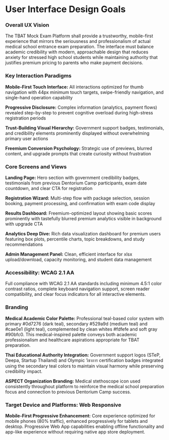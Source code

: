 # User Interface Design Goals

### Overall UX Vision

The TBAT Mock Exam Platform shall provide a trustworthy, mobile-first experience that mirrors the seriousness and professionalism of actual medical school entrance exam preparation. The interface must balance academic credibility with modern, approachable design that reduces anxiety for stressed high school students while maintaining authority that justifies premium pricing to parents who make payment decisions.

### Key Interaction Paradigms

**Mobile-First Touch Interface:** All interactions optimized for thumb navigation with 44px minimum touch targets, swipe-friendly navigation, and single-hand operation capability

**Progressive Disclosure:** Complex information (analytics, payment flows) revealed step-by-step to prevent cognitive overload during high-stress registration periods

**Trust-Building Visual Hierarchy:** Government support badges, testimonials, and credibility elements prominently displayed without overwhelming primary user actions

**Freemium Conversion Psychology:** Strategic use of previews, blurred content, and upgrade prompts that create curiosity without frustration

### Core Screens and Views

**Landing Page:** Hero section with government credibility badges, testimonials from previous Dentorium Camp participants, exam date countdown, and clear CTA for registration

**Registration Wizard:** Multi-step flow with package selection, session booking, payment processing, and confirmation with exam code display

**Results Dashboard:** Freemium-optimized layout showing basic scores prominently with tastefully blurred premium analytics visible in background with upgrade CTA

**Analytics Deep Dive:** Rich data visualization dashboard for premium users featuring box plots, percentile charts, topic breakdowns, and study recommendations

**Admin Management Panel:** Clean, efficient interface for xlsx upload/download, capacity monitoring, and student data management

### Accessibility: WCAG 2.1 AA

Full compliance with WCAG 2.1 AA standards including minimum 4.5:1 color contrast ratios, complete keyboard navigation support, screen reader compatibility, and clear focus indicators for all interactive elements.

### Branding

**Medical Academic Color Palette:** Professional teal-based color system with primary #0d7276 (dark teal), secondary #529a9d (medium teal) and #cae0e1 (light teal), complemented by clean whites #fdfefe and soft gray #90bfc0. This medical-inspired palette conveys both academic professionalism and healthcare aspirations appropriate for TBAT preparation.

**Thai Educational Authority Integration:** Government support logos (STeP, Deepa, Startup Thailand) and Olympic วิชาการ certification badges integrated using the secondary teal colors to maintain visual harmony while preserving credibility impact.

**ASPECT Organization Branding:** Medical stethoscope icon used consistently throughout platform to reinforce the medical school preparation focus and connection to previous Dentorium Camp success.

### Target Device and Platforms: Web Responsive

**Mobile-First Progressive Enhancement:** Core experience optimized for mobile phones (80% traffic), enhanced progressively for tablets and desktop. Progressive Web App capabilities enabling offline functionality and app-like experience without requiring native app store deployment.
